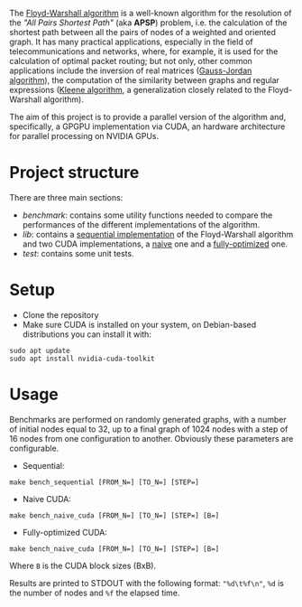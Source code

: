 The [Floyd-Warshall algorithm](https://en.wikipedia.org/wiki/Floyd%E2%80%93Warshall_algorithm) is a well-known algorithm for the resolution of the *"All Pairs Shortest Path"* (aka **APSP**) problem, i.e. the calculation of the shortest path between all the pairs of nodes of a weighted and oriented graph. It has many practical applications, especially in the field of telecommunications and networks, where, for example, it is used for the calculation of optimal packet routing; but not only, other common applications include the inversion of real matrices ([Gauss-Jordan algorithm](https://en.wikipedia.org/wiki/Gaussian_elimination)), the computation of the similarity between graphs and regular expressions ([Kleene algorithm](https://en.wikipedia.org/wiki/Kleene%27s_algorithm), a generalization closely related to the Floyd-Warshall algorithm).

The aim of this project is to provide a parallel version of the algorithm and, specifically, a GPGPU implementation via CUDA, an hardware architecture for parallel processing on NVIDIA GPUs.


# Project structure
There are three main sections:
- *benchmark*: contains some utility functions needed to compare the performances of the different implementations of the algorithm.
- *lib*: contains a [sequential implementation](lib/floyd_warshall_sequential.c) of the Floyd-Warshall algorithm and two CUDA implementations, a [naive](lib/blocked_floyd_warshall_cuda_naive.cu) one and a [fully-optimized](lib/blocked_floyd_warshall_cuda.cu) one.
- *test*: contains some unit tests.

# Setup
- Clone the repository
- Make sure CUDA is installed on your system, on Debian-based distributions you can install it with:
```
sudo apt update
sudo apt install nvidia-cuda-toolkit
```


# Usage
Benchmarks are performed on randomly generated graphs, with a number of initial nodes equal to 32, up to a final graph of 1024 nodes with a step of 16 nodes from one configuration to another.
Obviously these parameters are configurable.

- Sequential: 
```
make bench_sequential [FROM_N=] [TO_N=] [STEP=]
```

- Naive CUDA: 
```
make bench_naive_cuda [FROM_N=] [TO_N=] [STEP=] [B=]
```

- Fully-optimized CUDA: 
```
make bench_naive_cuda [FROM_N=] [TO_N=] [STEP=] [B=]
```

Where `B` is the CUDA block sizes (BxB).

Results are printed to STDOUT with the following format: `"%d\t%f\n"`, `%d` is the number of nodes and `%f` the elapsed time.